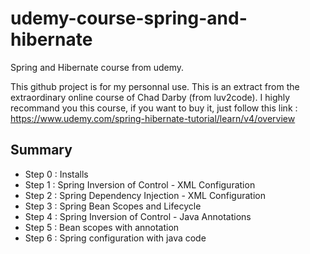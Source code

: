 # udemy-course-spring-and-hibernate
Spring and Hibernate course from udemy.

This github project is for my personnal use. 
This is an extract from the extraordinary online course of Chad Darby (from luv2code). 
I highly recommand you this course, if you want to buy it, just follow this link :
https://www.udemy.com/spring-hibernate-tutorial/learn/v4/overview

Summary
---
- Step 0 : Installs
- Step 1 : Spring Inversion of Control - XML Configuration
- Step 2 : Spring Dependency Injection - XML Configuration
- Step 3 : Spring Bean Scopes and Lifecycle
- Step 4 : Spring Inversion of Control - Java Annotations
- Step 5 : Bean scopes with annotation 
- Step 6 : Spring configuration with java code